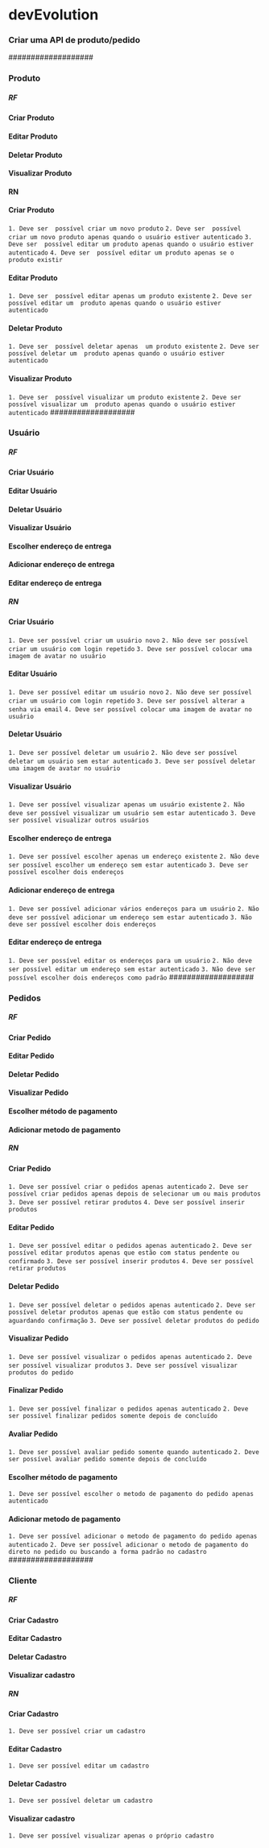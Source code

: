 # devEvolution

### Criar uma API de produto/pedido 
###################
### Produto
##### RF
#### Criar Produto
#### Editar Produto
#### Deletar Produto
#### Visualizar Produto

#### RN

#### Criar Produto
`1. Deve ser  possível criar um novo produto`
`2. Deve ser  possível criar um novo produto apenas quando o usuário estiver autenticado`
`3. Deve ser  possível editar um produto apenas quando o usuário estiver autenticado`
`4. Deve ser  possível editar um produto apenas se o produto existir`

#### Editar Produto
`1. Deve ser  possível editar apenas um produto existente`
`2. Deve ser  possível editar um  produto apenas quando o usuário estiver autenticado`
#### Deletar Produto
`1. Deve ser  possível deletar apenas  um produto existente`
`2. Deve ser  possível deletar um  produto apenas quando o usuário estiver autenticado`
#### Visualizar Produto
`1. Deve ser  possível visualizar um produto existente`
`2. Deve ser  possível visualizar um  produto apenas quando o usuário estiver autenticado`
 ###################

### Usuário
##### RF
#### Criar Usuário
#### Editar Usuário
#### Deletar Usuário
#### Visualizar Usuário
#### Escolher endereço de entrega
#### Adicionar endereço de entrega
#### Editar endereço de entrega

##### RN
#### Criar Usuário
`1. Deve ser possível criar um usuário novo`
`2. Não deve ser possível criar um usuário com login repetido`
`3. Deve ser possível colocar uma imagem de avatar no usuário`
#### Editar Usuário
`1. Deve ser possível editar um usuário novo`
`2. Não deve ser possível criar um usuário com login repetido`
`3. Deve ser possível alterar a senha via email`
`4. Deve ser possível colocar uma imagem de avatar no usuário`
#### Deletar Usuário
`1. Deve ser possível deletar um usuário`
`2. Não deve ser possível deletar um usuário sem estar autenticado`
`3. Deve ser possível deletar uma imagem de avatar no usuário`
#### Visualizar Usuário
`1. Deve ser possível visualizar apenas um usuário existente`
`2. Não deve ser possível visualizar um usuário sem estar autenticado`
`3. Deve ser possível visualizar outros usuários`
#### Escolher endereço de entrega
`1. Deve ser possível escolher apenas um endereço existente`
`2. Não deve ser possível escolher um endereço sem estar autenticado`
`3. Deve ser possível escolher dois endereços`
#### Adicionar endereço de entrega
`1. Deve ser possível adicionar vários endereços para um usuário`
`2. Não deve ser possível adicionar um endereço sem estar autenticado`
`3. Não deve ser possível escolher dois endereços`
#### Editar endereço de entrega
`1. Deve ser possível editar os endereços para um usuário`
`2. Não deve ser possível editar um endereço sem estar autenticado`
`3. Não deve ser possível escolher dois endereços como padrão`
###################

### Pedidos
##### RF
#### Criar Pedido
#### Editar Pedido
#### Deletar Pedido
#### Visualizar Pedido
#### Escolher método de pagamento
#### Adicionar metodo de pagamento

##### RN
#### Criar Pedido
`1. Deve ser possível criar o pedidos apenas autenticado`
`2. Deve ser possível criar pedidos apenas depois de selecionar um ou mais produtos`
`3. Deve ser possível retirar produtos`
`4. Deve ser possível inserir produtos`
#### Editar Pedido
`1. Deve ser possível editar o pedidos apenas autenticado`
`2. Deve ser possível editar produtos apenas que estão com status pendente ou confirmado`
`3. Deve ser possível inserir produtos`
`4. Deve ser possível retirar produtos`
#### Deletar Pedido
`1. Deve ser possível deletar o pedidos apenas autenticado`
`2. Deve ser possível deletar produtos apenas que estão com status pendente ou  aguardando confirmação`
`3. Deve ser possível deletar produtos do pedido`
#### Visualizar Pedido
`1. Deve ser possível visualizar o pedidos apenas autenticado`
`2. Deve ser possível visualizar produtos`
`3. Deve ser possível visualizar produtos do pedido`
#### Finalizar Pedido
`1. Deve ser possível finalizar o pedidos apenas autenticado`
`2. Deve ser possível finalizar pedidos somente depois de concluído`
#### Avaliar Pedido
`1. Deve ser possível avaliar pedido somente quando autenticado`
`2. Deve ser possível avaliar pedido somente depois de concluído`
#### Escolher método de pagamento
`1. Deve ser possível escolher o metodo de pagamento do pedido apenas autenticado`
#### Adicionar metodo de pagamento
`1. Deve ser possível adicionar o metodo de pagamento do pedido apenas autenticado`
`2. Deve ser possível adicionar o metodo de pagamento do  direto no pedido ou buscando a forma padrão no cadastro`
###################

### Cliente
##### RF

#### Criar Cadastro
#### Editar Cadastro
#### Deletar Cadastro
#### Visualizar cadastro


##### RN

#### Criar Cadastro
`1. Deve ser possível criar um cadastro`
#### Editar Cadastro
`1. Deve ser possível editar um cadastro`
#### Deletar Cadastro
`1. Deve ser possível deletar um cadastro`
#### Visualizar cadastro
`1. Deve ser possível visualizar apenas o próprio cadastro`

